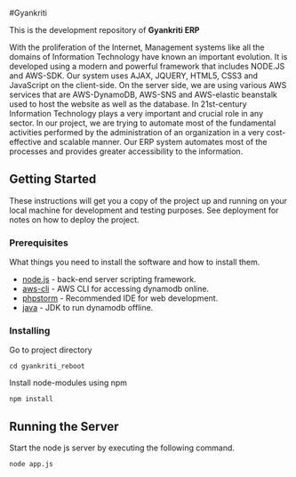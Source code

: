 #Gyankriti

This is the development repository of **Gyankriti ERP**

With the proliferation of the Internet, Management systems like all the domains of Information Technology have known an important evolution.
It is developed using a modern and powerful framework that includes NODE.JS and AWS-SDK. Our system uses AJAX, JQUERY, HTML5, CSS3 and JavaScript on the client-side. On the server side, we are using various AWS services that are AWS-DynamoDB, AWS-SNS and AWS-elastic beanstalk used to host the website as well as the database. 
In 21st-century Information Technology plays a very important and crucial role in any sector. In our project, we are trying to automate most of the fundamental activities performed by the administration of an organization in a very cost-effective and scalable manner. Our ERP system automates most of the processes and provides greater accessibility to the information.

## Getting Started

These instructions will get you a copy of the project up and running on your local machine for development and testing purposes. See deployment for notes on how to deploy the project.

### Prerequisites

What things you need to install the software and how to install them.
* [node.js](https://nodejs.org/en/) - back-end server scripting framework.
* [aws-cli](https://aws.amazon.com/cli/) - AWS CLI for accessing dynamodb online.
* [phpstorm](https://www.jetbrains.com/phpstorm/?fromMenu) - Recommended IDE for web development. 
* [java](https://www.oracle.com/technetwork/java/javase/downloads/jdk10-downloads-4416644.html) - JDK to run dynamodb offline.
### Installing

Go to project directory 

```
cd gyankriti_reboot
```

Install node-modules using npm 

```
npm install
```

## Running the Server

Start the node js server by executing the following command.
```
node app.js 
```